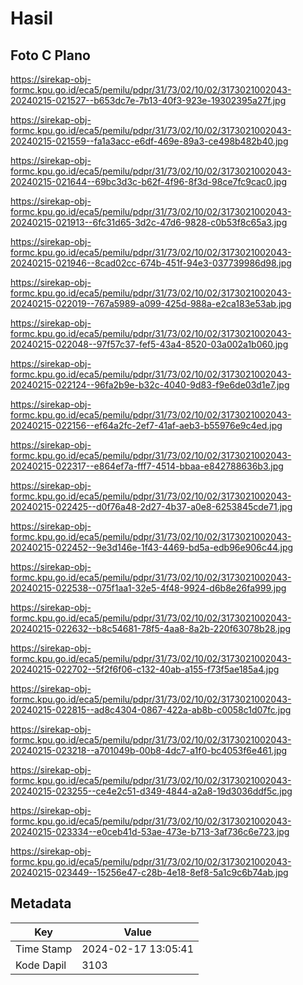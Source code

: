 # Hasil

## Foto C Plano

https://sirekap-obj-formc.kpu.go.id/eca5/pemilu/pdpr/31/73/02/10/02/3173021002043-20240215-021527--b653dc7e-7b13-40f3-923e-19302395a27f.jpg

https://sirekap-obj-formc.kpu.go.id/eca5/pemilu/pdpr/31/73/02/10/02/3173021002043-20240215-021559--fa1a3acc-e6df-469e-89a3-ce498b482b40.jpg

https://sirekap-obj-formc.kpu.go.id/eca5/pemilu/pdpr/31/73/02/10/02/3173021002043-20240215-021644--69bc3d3c-b62f-4f96-8f3d-98ce7fc9cac0.jpg

https://sirekap-obj-formc.kpu.go.id/eca5/pemilu/pdpr/31/73/02/10/02/3173021002043-20240215-021913--6fc31d65-3d2c-47d6-9828-c0b53f8c65a3.jpg

https://sirekap-obj-formc.kpu.go.id/eca5/pemilu/pdpr/31/73/02/10/02/3173021002043-20240215-021946--8cad02cc-674b-451f-94e3-037739986d98.jpg

https://sirekap-obj-formc.kpu.go.id/eca5/pemilu/pdpr/31/73/02/10/02/3173021002043-20240215-022019--767a5989-a099-425d-988a-e2ca183e53ab.jpg

https://sirekap-obj-formc.kpu.go.id/eca5/pemilu/pdpr/31/73/02/10/02/3173021002043-20240215-022048--97f57c37-fef5-43a4-8520-03a002a1b060.jpg

https://sirekap-obj-formc.kpu.go.id/eca5/pemilu/pdpr/31/73/02/10/02/3173021002043-20240215-022124--96fa2b9e-b32c-4040-9d83-f9e6de03d1e7.jpg

https://sirekap-obj-formc.kpu.go.id/eca5/pemilu/pdpr/31/73/02/10/02/3173021002043-20240215-022156--ef64a2fc-2ef7-41af-aeb3-b55976e9c4ed.jpg

https://sirekap-obj-formc.kpu.go.id/eca5/pemilu/pdpr/31/73/02/10/02/3173021002043-20240215-022317--e864ef7a-fff7-4514-bbaa-e842788636b3.jpg

https://sirekap-obj-formc.kpu.go.id/eca5/pemilu/pdpr/31/73/02/10/02/3173021002043-20240215-022425--d0f76a48-2d27-4b37-a0e8-6253845cde71.jpg

https://sirekap-obj-formc.kpu.go.id/eca5/pemilu/pdpr/31/73/02/10/02/3173021002043-20240215-022452--9e3d146e-1f43-4469-bd5a-edb96e906c44.jpg

https://sirekap-obj-formc.kpu.go.id/eca5/pemilu/pdpr/31/73/02/10/02/3173021002043-20240215-022538--075f1aa1-32e5-4f48-9924-d6b8e26fa999.jpg

https://sirekap-obj-formc.kpu.go.id/eca5/pemilu/pdpr/31/73/02/10/02/3173021002043-20240215-022632--b8c54681-78f5-4aa8-8a2b-220f63078b28.jpg

https://sirekap-obj-formc.kpu.go.id/eca5/pemilu/pdpr/31/73/02/10/02/3173021002043-20240215-022702--5f2f6f06-c132-40ab-a155-f73f5ae185a4.jpg

https://sirekap-obj-formc.kpu.go.id/eca5/pemilu/pdpr/31/73/02/10/02/3173021002043-20240215-022815--ad8c4304-0867-422a-ab8b-c0058c1d07fc.jpg

https://sirekap-obj-formc.kpu.go.id/eca5/pemilu/pdpr/31/73/02/10/02/3173021002043-20240215-023218--a701049b-00b8-4dc7-a1f0-bc4053f6e461.jpg

https://sirekap-obj-formc.kpu.go.id/eca5/pemilu/pdpr/31/73/02/10/02/3173021002043-20240215-023255--ce4e2c51-d349-4844-a2a8-19d3036ddf5c.jpg

https://sirekap-obj-formc.kpu.go.id/eca5/pemilu/pdpr/31/73/02/10/02/3173021002043-20240215-023334--e0ceb41d-53ae-473e-b713-3af736c6e723.jpg

https://sirekap-obj-formc.kpu.go.id/eca5/pemilu/pdpr/31/73/02/10/02/3173021002043-20240215-023449--15256e47-c28b-4e18-8ef8-5a1c9c6b74ab.jpg


## Metadata

| Key        | Value               |
| ---------- | ------------------- |
| Time Stamp | 2024-02-17 13:05:41 |
| Kode Dapil | 3103                |



